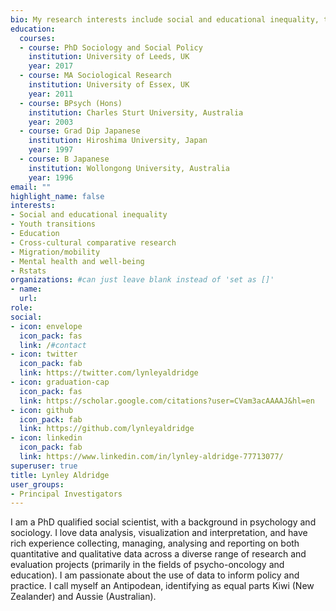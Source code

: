```yaml
---
bio: My research interests include social and educational inequality, transitions from education to employment, education, cross-cultural comparative research, migration/mobility, mental health/wellbeing, and Rstats.  
education:
  courses:
  - course: PhD Sociology and Social Policy
    institution: University of Leeds, UK
    year: 2017
  - course: MA Sociological Research
    institution: University of Essex, UK
    year: 2011
  - course: BPsych (Hons)
    institution: Charles Sturt University, Australia
    year: 2003
  - course: Grad Dip Japanese
    institution: Hiroshima University, Japan
    year: 1997
  - course: B Japanese
    institution: Wollongong University, Australia
    year: 1996 
email: ""
highlight_name: false
interests:
- Social and educational inequality
- Youth transitions
- Education
- Cross-cultural comparative research
- Migration/mobility
- Mental health and well-being
- Rstats
organizations: #can just leave blank instead of 'set as []'
- name: 
  url:
role: 
social:
- icon: envelope
  icon_pack: fas
  link: /#contact
- icon: twitter
  icon_pack: fab
  link: https://twitter.com/lynleyaldridge
- icon: graduation-cap
  icon_pack: fas
  link: https://scholar.google.com/citations?user=CVam3acAAAAJ&hl=en
- icon: github
  icon_pack: fab
  link: https://github.com/lynleyaldridge
- icon: linkedin
  icon_pack: fab
  link: https://www.linkedin.com/in/lynley-aldridge-77713077/
superuser: true
title: Lynley Aldridge
user_groups:
- Principal Investigators
---
```


I am a PhD qualified social scientist, with a background in psychology and sociology. I love data analysis, visualization and interpretation, and have rich experience collecting, managing, analysing and reporting on both quantitative and qualitative data across a diverse range of research and evaluation projects (primarily in the fields of psycho-oncology and education). I am passionate about the use of data to inform policy and practice. I call myself an Antipodean, identifying as equal parts Kiwi (New Zealander) and Aussie (Australian). 
